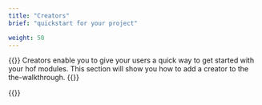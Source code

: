 ```yaml
---
title: "Creators"
brief: "quickstart for your project"

weight: 50
---
```



{{<lead>}}
Creators enable you to give your users 
a quick way to get started with your
hof modules.
This section will show you how to add
a creator to the the-walkthrough.
{{</lead>}}

{{<childpages>}}

